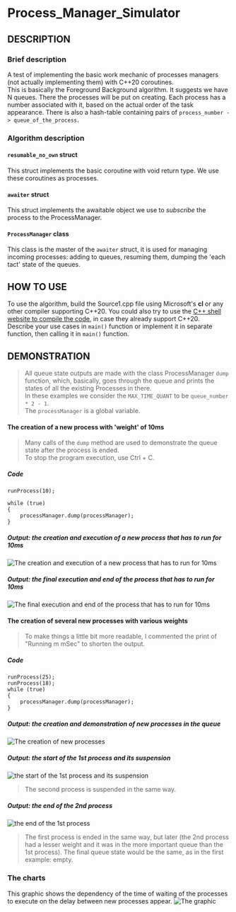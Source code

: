 # Process_Manager_Simulator
## DESCRIPTION
### Brief description
A test of implementing the basic work mechanic of processes managers (not actually implementing them) with C++20 coroutines.  
This is basically the Foreground Background algorithm. It suggests we have N queues. There the processes will be put on creating. 
Each process has a number associated with it, based on the actual order of the task appearance. There is also a hash-table containing pairs of
`process_number -> queue_of_the_process`.
### Algorithm description   
#### `resumable_no_own` struct
This struct implements the basic coroutine with void return type. We use these coroutines as processes.
#### `awaiter` struct
This struct implements the awaitable object we use to _subscribe_ the process to the ProcessManager.
#### `ProcessManager` class
This class is the master of the `awaiter` struct, it is used for managing incoming processes: adding to queues, resuming them, dumping the 'each tact' state of the queues.
## HOW TO USE
To use the algorithm, build the Source1.cpp file using Microsoft's __cl__ or any other compiler supporting C++20.
You could also try to use the [C++ shell website to compile the code](http://cpp.sh/), in case they already support C++20.   
Describe your use cases in `main()` function or implement it in separate function, then calling it in `main()` function.

## DEMONSTRATION

> All queue state outputs are made with the class ProcessManager `dump` function, which, basically, goes through the queue and prints the states 
of all the existing Processes in there.     
> In these examples we consider the `MAX_TIME_QUANT` to be `queue_number * 2 - 1`.      
> The `processManager` is a global variable.

#### The creation of a new process with 'weight' of 10ms
> Many calls of the `dump` method are used to demonstrate the queue state after the process is ended.       
> To stop the program execution, use Ctrl + C.
##### Code
```  
runProcess(10);     
   
while (true)
{
    processManager.dump(processManager);
}
```
##### Output: the creation and execution of a new process that has to run for 10ms
![The creation and execution of a new process that has to run for 10ms](images/1_1.png "The creation and execution of a new process that has to run for 10ms")
##### Output: the final execution and end of the process that has to run for 10ms
![The final execution and end of the process that has to run for 10ms](images/1_2.png "The final execution and end of the process that has to run for 10ms")

#### The creation of several new processes with various weights
> To make things a little bit more readable, I commented the print of "Running m mSec" to shorten the output.     
##### Code
```  
runProcess(25);
runProcess(18);
while (true)
{
    processManager.dump(processManager);
}
```
##### Output: the creation and demonstration of new processes in the queue
![The creation of new processes](images/2_1.png "The creation of new processes")
##### Output: the start of the 1st process and its suspension
![the start of the 1st process and its suspension](images/2_2.png "the start of the 1st process and its suspension")
> The second process is suspended in the same way.
##### Output: the end of the 2nd process
![the end of the 1st process](images/2_3.png "the end of the 1st process")
> The first process is ended in the same way, but later (the 2nd process had a lesser weight and it was in the more important queue than the 1st process). The final queue state would be the same, as in the first example: empty.
### The charts
This graphic shows the dependency of the time of waiting of the processes to execute on the delay between new processes appear.
![The graphic](images/graphic.jpg "The graphic")
